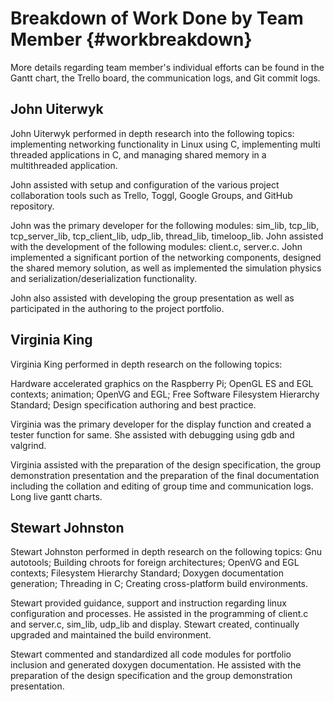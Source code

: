 Breakdown of Work Done by Team Member 		{#workbreakdown}
=====================================

More details regarding team member's individual efforts can be found in the
Gantt chart, the Trello board, the communication logs, and Git commit logs.


John Uiterwyk
-------------

John Uiterwyk performed in depth research into the following topics:
implementing networking functionality in Linux using C, implementing multi
threaded applications in C, and managing shared memory in a multithreaded
application. 

John assisted with setup and configuration of the various project
collaboration tools such as Trello, Toggl, Google Groups, and GitHub
repository.

John was the primary developer for the following modules: sim_lib, tcp_lib,
tcp_server_lib, tcp_client_lib, udp_lib, thread_lib, timeloop_lib. John
assisted with the development of the following modules: client.c, server.c.
John implemented a significant portion of the networking components, designed
the shared memory solution, as well as implemented the simulation physics and
serialization/deserialization functionality.

John also assisted with developing the group presentation as well as
participated in the authoring to the project portfolio.


Virginia King
-------------

Virginia King performed in depth research on the following topics: 

Hardware accelerated graphics on the Raspberry Pi; OpenGL ES and EGL contexts;
animation; OpenVG and EGL; Free Software Filesystem Hierarchy Standard; Design
specification authoring and best practice.


Virginia was the primary developer for the display function and created
a tester function for same. She assisted with debugging using gdb and
valgrind.


Virginia assisted with the preparation of the design specification, the group
demonstration presentation and the preparation of the final documentation
including the collation and editing of group time and communication logs. Long
live gantt charts.


Stewart Johnston
----------------

Stewart Johnston performed in depth research on the following topics: Gnu
autotools; Building chroots for foreign architectures; OpenVG and EGL
contexts; Filesystem Hierarchy Standard; Doxygen documentation generation;
Threading in C; Creating cross-platform build environments.

Stewart provided guidance, support and instruction regarding linux
configuration and processes. He assisted in the programming of client.c and
server.c, sim_lib, udp_lib and display. Stewart created, continually  upgraded
and maintained the build environment.

Stewart commented and standardized all code modules for portfolio inclusion
and generated doxygen documentation. He assisted with the preparation of the
design specification and the group demonstration presentation.
